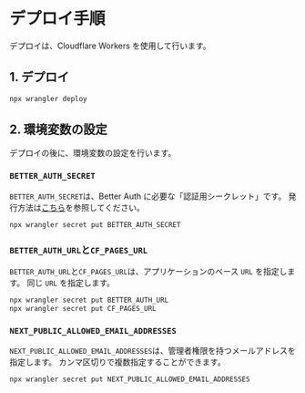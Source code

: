 # デプロイ手順

デプロイは、Cloudflare Workers を使用して行います。

## 1. デプロイ

```bash
npx wrangler deploy
```

## 2. 環境変数の設定

デプロイの後に、環境変数の設定を行います。

### `BETTER_AUTH_SECRET`

`BETTER_AUTH_SECRET`は、Better Auth に必要な「認証用シークレット」です。
発行方法は[こちら](https://www.better-auth.com/docs/getting-started/generate-secret)を参照してください。

```bash
npx wrangler secret put BETTER_AUTH_SECRET
```

### `BETTER_AUTH_URL`と`CF_PAGES_URL`

`BETTER_AUTH_URL`と`CF_PAGES_URL`は、アプリケーションのベース `URL` を指定します。
同じ `URL` を指定します。

```bash
npx wrangler secret put BETTER_AUTH_URL
npx wrangler secret put CF_PAGES_URL
```

### `NEXT_PUBLIC_ALLOWED_EMAIL_ADDRESSES`

`NEXT_PUBLIC_ALLOWED_EMAIL_ADDRESSES`は、管理者権限を持つメールアドレスを指定します。
カンマ区切りで複数指定することができます。

```bash
npx wrangler secret put NEXT_PUBLIC_ALLOWED_EMAIL_ADDRESSES
```
